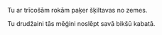 Tu ar trīcošām rokām paķer šķiltavas no zemes. 

Tu drudžaini tās mēģini noslēpt savā bikšū kabatā.
